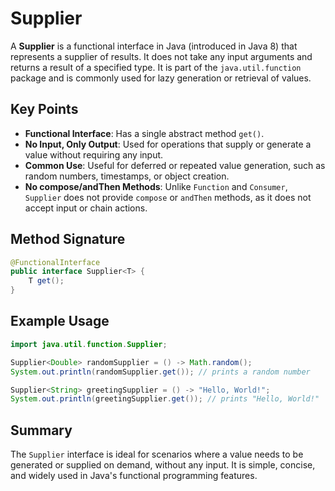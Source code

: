 # Supplier

A **Supplier** is a functional interface in Java (introduced in Java 8) that represents a supplier of results. It does not take any input arguments and returns a result of a specified type. It is part of the `java.util.function` package and is commonly used for lazy generation or retrieval of values.

## Key Points
- **Functional Interface**: Has a single abstract method `get()`.
- **No Input, Only Output**: Used for operations that supply or generate a value without requiring any input.
- **Common Use**: Useful for deferred or repeated value generation, such as random numbers, timestamps, or object creation.
- **No compose/andThen Methods**: Unlike `Function` and `Consumer`, `Supplier` does not provide `compose` or `andThen` methods, as it does not accept input or chain actions.

## Method Signature
```java
@FunctionalInterface
public interface Supplier<T> {
    T get();
}
```

## Example Usage
```java
import java.util.function.Supplier;

Supplier<Double> randomSupplier = () -> Math.random();
System.out.println(randomSupplier.get()); // prints a random number

Supplier<String> greetingSupplier = () -> "Hello, World!";
System.out.println(greetingSupplier.get()); // prints "Hello, World!"
```

## Summary
The `Supplier` interface is ideal for scenarios where a value needs to be generated or supplied on demand, without any input. It is simple, concise, and widely used in Java's functional programming features.